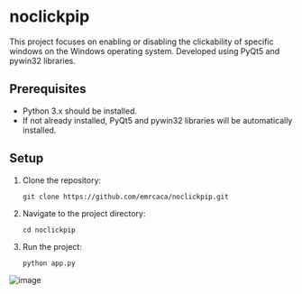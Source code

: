 # noclickpip
This project focuses on enabling or disabling the clickability of specific windows on the Windows operating system. Developed using PyQt5 and pywin32 libraries.


## Prerequisites
- Python 3.x should be installed.
- If not already installed, PyQt5 and pywin32 libraries will be automatically installed.

## Setup
1. Clone the repository:
    ```
    git clone https://github.com/emrcaca/noclickpip.git
    ```
2. Navigate to the project directory:
    ```
    cd noclickpip
    ```
3. Run the project:
    ```
    python app.py
    ```


![image](https://github.com/emrcaca/noclickpip/assets/8650893/df8ed092-2d86-47e3-8c7b-d161fd0e101e)
